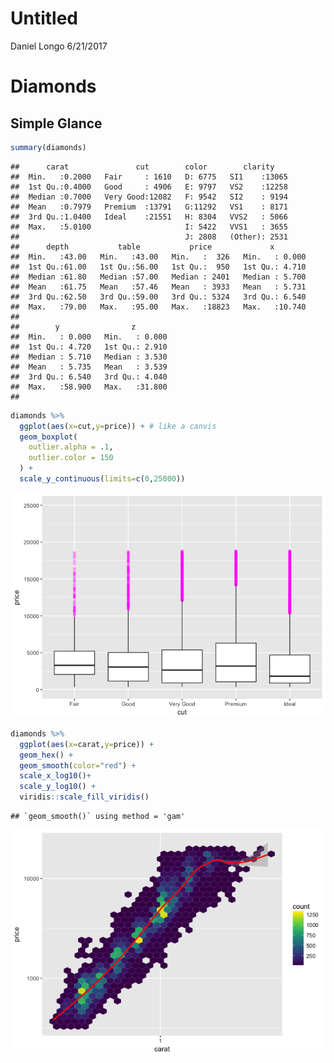 Untitled
================
Daniel Longo
6/21/2017

Diamonds
========

Simple Glance
-------------

``` r
summary(diamonds)
```

    ##      carat               cut        color        clarity     
    ##  Min.   :0.2000   Fair     : 1610   D: 6775   SI1    :13065  
    ##  1st Qu.:0.4000   Good     : 4906   E: 9797   VS2    :12258  
    ##  Median :0.7000   Very Good:12082   F: 9542   SI2    : 9194  
    ##  Mean   :0.7979   Premium  :13791   G:11292   VS1    : 8171  
    ##  3rd Qu.:1.0400   Ideal    :21551   H: 8304   VVS2   : 5066  
    ##  Max.   :5.0100                     I: 5422   VVS1   : 3655  
    ##                                     J: 2808   (Other): 2531  
    ##      depth           table           price             x         
    ##  Min.   :43.00   Min.   :43.00   Min.   :  326   Min.   : 0.000  
    ##  1st Qu.:61.00   1st Qu.:56.00   1st Qu.:  950   1st Qu.: 4.710  
    ##  Median :61.80   Median :57.00   Median : 2401   Median : 5.700  
    ##  Mean   :61.75   Mean   :57.46   Mean   : 3933   Mean   : 5.731  
    ##  3rd Qu.:62.50   3rd Qu.:59.00   3rd Qu.: 5324   3rd Qu.: 6.540  
    ##  Max.   :79.00   Max.   :95.00   Max.   :18823   Max.   :10.740  
    ##                                                                  
    ##        y                z         
    ##  Min.   : 0.000   Min.   : 0.000  
    ##  1st Qu.: 4.720   1st Qu.: 2.910  
    ##  Median : 5.710   Median : 3.530  
    ##  Mean   : 5.735   Mean   : 3.539  
    ##  3rd Qu.: 6.540   3rd Qu.: 4.040  
    ##  Max.   :58.900   Max.   :31.800  
    ## 

``` r
diamonds %>% 
  ggplot(aes(x=cut,y=price)) + # like a canvis 
  geom_boxplot(
    outlier.alpha = .1,
    outlier.color = 150
  ) + 
  scale_y_continuous(limits=c(0,25000))
```

![](Diamonds_files/figure-markdown_github-ascii_identifiers/unnamed-chunk-2-1.png)

``` r
diamonds %>% 
  ggplot(aes(x=carat,y=price)) +
  geom_hex() +
  geom_smooth(color="red") +
  scale_x_log10()+
  scale_y_log10() +
  viridis::scale_fill_viridis()
```

    ## `geom_smooth()` using method = 'gam'

![](Diamonds_files/figure-markdown_github-ascii_identifiers/unnamed-chunk-2-2.png)
